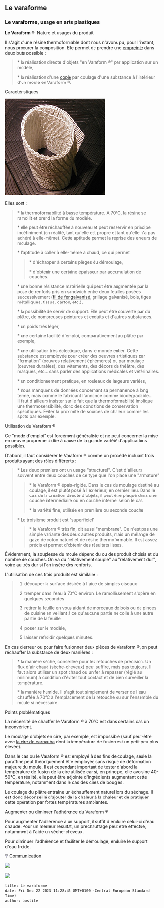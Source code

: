 ## Le varaforme
### Le varaforme, usage en arts plastiques
 **Le Varaform ®**  Nature et usages du produit

Il s'agit d'une résine thermoformable dont nous n'avons pu, pour l'instant, nous procurer la composition. Elle permet de prendre une [empreinte](moulage.html#empreinte) dans deux buts possible :

> \* la réalisation directe d'objets "en Varaform ®" par application sur un modèle,
> 
> \* la réalisation d'une [copie](moulage.html#copie) par coulage d'une substance à l'intérieur d'un moule en Varaform ®.

Caractéristiques

![](images/varaforme.jpg)

Elles sont :

> \* la thermoformabilité à basse température. A 70°C, la résine se ramollit et prend la forme du modèle.
> 
> \* elle peut être réchauffée à nouveau et peut resservir en principe indéfiniment (en réalité, tant qu'elle est propre et tant qu'elle n'a pas adhéré à elle-même). Cette aptitude permet la reprise des erreurs de moulage.
> 
> \* l'aptitude à coller à elle-même à chaud, ce qui permet
> 
> > \* d'échapper à certains pièges du démoulage,
> > 
> > \* d'obtenir une certaine épaisseur par accumulation de couches.
> 
> \* une bonne résistance matérielle qui peut être augmentée par la pose de renforts pris en sandwich entre deux feuilles posées successivement ([fil de fer galvanisé](galvaniser.html#galvamodelage), grillage galvanisé, bois, tiges métalliques, tissus, carton, etc.),
> 
> \* la possibilité de servir de support. Elle peut être couverte par du plâtre, de nombreuses peintures et enduits et d'autres substances.
> 
> \* un poids très léger,
> 
> \* une certaine facilité d'emploi, comparativement au plâtre par exemple,
> 
> \* une utilisation très éclectique, dans le monde entier. Cette substance est employée pour créer des oeuvres artistiques par "formation" (oeuvres relativement éphémères) ou par moulage (oeuvres durables), des vêtements, des décors de théâtre, des masques, etc... sans parler des applications médicales et vétérinaires.
> 
> \* un conditionnement pratique, en rouleaux de largeurs variées,
> 
> \* nous manquons de données concernant sa permanence à long terme, mais comme le fabricant l'annonce comme biodégradable...  
> Il faut d'ailleurs insister sur le fait que la thermoformabilité implique une thermosensibilité, donc des conditions de conservation spécifiques. Éviter la proximité de sources de chaleur comme les spots par exemple.

Utilisation du Varaform ®

Ce "mode d'emploi" est forcément généraliste et ne peut concerner la mise en oeuvre proprement dite à cause de la grande variété d'applications possibles.

D'abord, il faut considérer le Varaform ® comme un procédé incluant trois produits ayant des rôles différents :

> \* Les deux premiers ont un usage "structurel". C'est d'ailleurs souvent entre deux couches de ce type que l'on place une "armature"
> 
> > \* le Varaform ® épais-rigide. Dans le cas du moulage destiné au coulage, il est plutôt posé à l'extérieur, en dernier lieu. Dans le cas de la création directe d'objets, il peut être plaqué dans une couche intermédiaire ou en couche interne, selon le cas
> > 
> > \* la variété fine, utilisée en première ou seconde couche
> 
> \* Le troisième produit est "superficiel"
> 
> > \* le Varaform ® très fin, dit aussi "membrane". Ce n'est pas une simple variante des deux autres produits, mais un mélange de gaze de coton naturel et de résine thermoformable. Il est assez précis et permet d'obtenir des résultats lisses.

Évidemment, la souplesse du moule dépend du ou des produit choisis et du nombre de couches. On va du "relativement souple" au "relativement dur", voire au très dur si l'on insère des renforts.

L'utilisation de ces trois produits est similaire :  

> 1. découper la surface désirée à l'aide de simples ciseaux
> 
> 2. tremper dans l'eau à 70°C environ. Le ramollissement s'opère en quelques secondes
> 
> 3. retirer la feuille en vous aidant de morceaux de bois ou de pinces de cuisine en veillant à ce qu'aucune partie ne colle à une autre partie de la feuille
> 
> 4. poser sur le modèle,
> 
> 5. laisser refroidir quelques minutes.

En cas d'erreur ou pour faire fusionner deux pièces de Varaform ®, on peut réchauffer la substance de deux manières :

> \* la manière sèche, conseillée pour les retouches de précision. Un flux d'air chaud (sèche-cheveux) peut suffire, mais pas toujours. Il faut alors utiliser un spot chaud ou un fer à repasser (réglé au minimum) à condition d'éviter tout contact et de bien surveiller la température.
> 
> \* la manière humide. Il s'agit tout simplement de verser de l'eau chauffée à 70°C à l'emplacement de la retouche ou sur l'ensemble du moule si nécessaire.

Points problématiques

La nécessité de chauffer le Varaform ® à 70°C est dans certains cas un inconvénient.

Le moulage d'objets en cire, par exemple, est impossible (sauf peut-être avec [la cire de carnauba](cires.html#laciredecarnauba) dont la température de fusion est un petit peu plus élevée).

Dans le cas ou le Varaform ® est employé à des fins de coulage, seule la paraffine peut théoriquement être employée sans risque de déformation majeure du moule. Il est cependant important de tester d'abord la température de fusion de la cire utilisée car si, en principe, elle avoisine 40-50°C, en réalité, elle peut être adjointe d'ingrédients augmentant cette température, notamment dans le cas des cires de bougies.

Le coulage du plâtre entraîne un échauffement naturel lors du séchage. Il est donc déconseillé d'ajouter de la chaleur à la chaleur et de pratiquer cette opération par fortes températures ambiantes.

Augmenter ou diminuer l'adhérence du Varaform ®

Pour augmenter l'adhérence à un support, il suffit d'enduire celui-ci d'eau chaude. Pour un meilleur résultat, un préchauffage peut être effectué, notamment à l'aide un sèche-cheveux.

Pour diminuer l'adhérence et faciliter le démoulage, enduire le support d'eau froide.



![](images/flechebas.gif) [Communication](http://www.artrealite.com/annonceurs.htm) 

[![](https://cbonvin.fr/sites/regie.artrealite.com/visuels/campagne1.png)](index-2.html#20131014)

![](https://cbonvin.fr/sites/regie.artrealite.com/visuels/campagne2.png)
```
title: Le varaforme
date: Fri Dec 22 2023 11:28:45 GMT+0100 (Central European Standard Time)
author: postite
```
